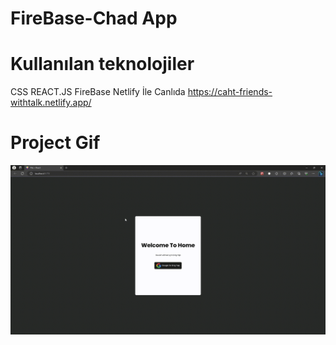 <h1>FireBase-Chad App</h1>

# Kullanılan teknolojiler

CSS REACT.JS FireBase
Netlify İle Canlıda
https://caht-friends-withtalk.netlify.app/

<h1>Project Gif</h1>

![Gif](src/assets/firebasechad.gif)
